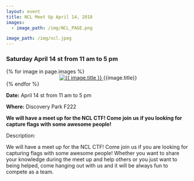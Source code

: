 ```yaml
---
layout: event
title: NCL Meet Up April 14, 2018
images:
  - image_path: /img/NCL_PAGE.png

image_path: /img/ncl.jpeg
---
```

### Saturday April 14 st from 11 am to 5 pm

<style>
img {
  width: auto;
  height: auto;
}
</style>

<div class="photo-gallery">
  {% for image in page.images %}
  <li style="list-style-type:none">
    <center>
      <a href="{{image.link}}">
        <img src="{{ image.image_path }}" alt="{{ image.title }}">
      </a>
      {{image.title}}
    </center>
  </li>
  {% endfor %}
</div>

**Date:** April 14 st from 11 am to 5 pm

**Where:** Discovery Park F222

**We will have a meet up for the NCL CTF! Come join us if you looking for capture flags with some awesome people!**

Description:

We will have a meet up for the NCL CTF! Come join us if you are looking for capturing flags with some awesome people! Whether you want to share your knowledge during the meet up and help others or you just want to being helped, come hanging out with us and it will be always fun to compete as a team. 

